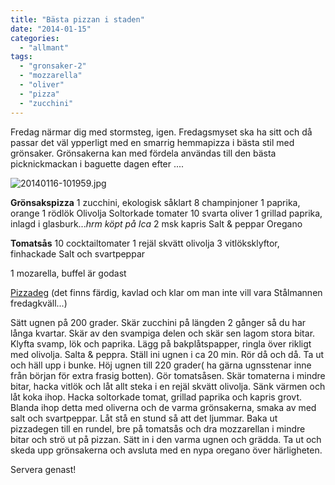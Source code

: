 ```yaml
---
title: "Bästa pizzan i staden"
date: "2014-01-15"
categories: 
  - "allmant"
tags: 
  - "gronsaker-2"
  - "mozzarella"
  - "oliver"
  - "pizza"
  - "zucchini"
---
```


Fredag närmar dig med stormsteg, igen. Fredagsmyset ska ha sitt och då passar det väl ypperligt med en smarrig hemmapizza i bästa stil med grönsaker. Grönsakerna kan med fördela användas till den bästa picknickmackan i baguette dagen efter ....  
  
![20140116-101959.jpg](/static/img/20140116-101959.jpg)

**Grönsakspizza** 1 zucchini, ekologisk såklart 8 champinjoner 1 paprika, orange 1 rödlök Olivolja Soltorkade tomater 10 svarta oliver 1 grillad paprika, inlagd i glasburk..._hrm köpt på Ica_ 2 msk kapris Salt & peppar Oregano

**Tomatsås** 10 cocktailtomater 1 rejäl skvätt olivolja 3 vitlöksklyftor, finhackade Salt och svartpeppar

1 mozarella, buffel är godast

[Pizzadeg](/posts/pizza/) (det finns färdig, kavlad och klar om man inte vill vara Stålmannen fredagkväll...)

Sätt ugnen på 200 grader. Skär zucchini på längden 2 gånger så du har långa kvartar. Skär av den svampiga delen och skär sen lagom stora bitar. Klyfta svamp, lök och paprika. Lägg på bakplåtspapper, ringla över rikligt med olivolja. Salta & peppra. Ställ ini ugnen i ca 20 min. Rör då och då. Ta ut och häll upp i bunke. Höj ugnen till 220 grader( ha gärna ugnsstenar inne från början för extra frasig botten). Gör tomatsåsen. Skär tomaterna i mindre bitar, hacka vitlök och låt allt steka i en rejäl skvätt olivolja. Sänk värmen och låt koka ihop. Hacka soltorkade tomat, grillad paprika och kapris grovt. Blanda ihop detta med oliverna och de varma grönsakerna, smaka av med salt och svartpeppar. Låt stå en stund så att det ljummar. Baka ut pizzadegen till en rundel, bre på tomatsås och dra mozzarellan i mindre bitar och strö ut på pizzan. Sätt in i den varma ugnen och grädda. Ta ut och skeda upp grönsakerna och avsluta med en nypa oregano över härligheten.

Servera genast!
